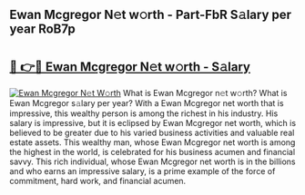 ## Ewan Mcgregor N𝚎t w𝚘rth - Part-FbR S𝚊lary per year RoB7p

# <h2><a href="http://gc0y1n6.nevu.top/?p=Ewan+Mcgregor">🔗 👉🔴 Ewan Mcgregor N𝚎t w𝚘rth - S𝚊lary</a></h2>

[![Ewan Mcgregor N𝚎t W𝚘rth](https://i.imgur.com/Oavwk0R.jpeg)](http://gc0y1n6.nevu.top/?p=Ewan+Mcgregor)
What is Ewan Mcgregor n𝚎t w𝚘rth? What is Ewan Mcgregor s𝚊lary per year?
With a Ewan Mcgregor net worth that is impressive, this wealthy person is among the richest in his industry. His salary is impressive, but it is eclipsed by Ewan Mcgregor net worth, which is believed to be greater due to his varied business activities and valuable real estate assets. This wealthy man, whose Ewan Mcgregor net worth is among the highest in the world, is celebrated for his business acumen and financial savvy. This rich individual, whose Ewan Mcgregor net worth is in the billions and who earns an impressive salary, is a prime example of the force of commitment, hard work, and financial acumen.
